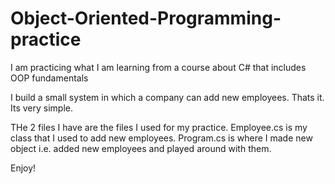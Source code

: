 # Object-Oriented-Programming-practice
I am practicing what I am learning from a course about C# that includes OOP fundamentals 

I build a small system in which a company can add new employees. Thats it. Its very simple.

THe 2 files I have are the files I used for my practice. Employee.cs is my class that I used to add new employees. Program.cs is where I made new object i.e. added
new employees and played around with them.

Enjoy!
